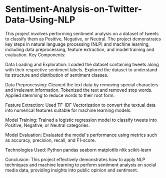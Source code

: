 # Sentiment-Analysis-on-Twitter-Data-Using-NLP
This project involves performing sentiment analysis on a dataset of tweets to classify them as Positive, Negative, or Neutral. The project demonstrates key steps in natural language processing (NLP) and machine learning, including data preprocessing, feature extraction, and model training and evaluation.
Key Components:

Data Loading and Exploration:
Loaded the dataset containing tweets along with their respective sentiment labels.
Explored the dataset to understand its structure and distribution of sentiment classes.

Data Preprocessing:
Cleaned the text data by removing special characters and irrelevant information.
Tokenized the text and removed stop words.
Applied stemming to reduce words to their root form.

Feature Extraction:
Used TF-IDF Vectorization to convert the textual data into numerical features suitable for machine learning models.

Model Training:
Trained a logistic regression model to classify tweets into Positive, Negative, or Neutral categories.

Model Evaluation:
Evaluated the model's performance using metrics such as accuracy, precision, recall, and F1-score.

Technologies Used:
Python
pandas
seaborn
matplotlib
nltk
scikit-learn

Conclusion:
This project effectively demonstrates how to apply NLP techniques and machine learning to perform sentiment analysis on social media data, providing insights into public opinion and sentiment.
